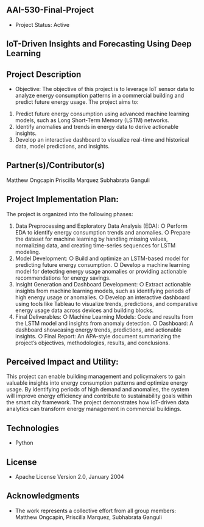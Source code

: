 **AAI-530-Final-Project**
-

- Project Status: Active

**IoT-Driven Insights and Forecasting Using Deep Learning**
-  

**Project Description**
-
- Objective:
The objective of this project is to leverage IoT sensor data to analyze energy consumption
patterns in a commercial building and predict future energy usage. The project aims to:
1. Predict future energy consumption using advanced machine learning models, such as
Long Short-Term Memory (LSTM) networks.
2. Identify anomalies and trends in energy data to derive actionable insights.
3. Develop an interactive dashboard to visualize real-time and historical data, model
predictions, and insights.

**Partner(s)/Contributor(s)**
-
Matthew Ongcapin
Priscilla Marquez
Subhabrata Ganguli

**Project Implementation Plan:**
- 
The project is organized into the following phases:
1. Data Preprocessing and Exploratory Data Analysis (EDA):
○ Perform EDA to identify energy consumption trends and anomalies.
○ Prepare the dataset for machine learning by handling missing values, normalizing
data, and creating time-series sequences for LSTM modeling.
2. Model Development:
○ Build and optimize an LSTM-based model for predicting future energy
consumption.
○ Develop a machine learning model for detecting energy usage anomalies or
providing actionable recommendations for energy savings.
3. Insight Generation and Dashboard Development:
○ Extract actionable insights from machine learning models, such as identifying
periods of high energy usage or anomalies.
○ Develop an interactive dashboard using tools like Tableau to visualize trends,
predictions, and comparative energy usage data across devices and building
blocks.
4. Final Deliverables:
○ Machine Learning Models: Code and results from the LSTM model and insights
from anomaly detection.
○ Dashboard: A dashboard showcasing energy trends, predictions, and actionable
insights.
○ Final Report: An APA-style document summarizing the project’s objectives,
methodologies, results, and conclusions.

**Perceived Impact and Utility:**
-

This project can enable building management and policymakers to gain valuable insights into
energy consumption patterns and optimize energy usage. By identifying periods of high demand
and anomalies, the system will improve energy efficiency and contribute to sustainability goals
within the smart city framework.
The project demonstrates how IoT-driven data analytics can transform energy management in
commercial buildings.

**Technologies**
-
- Python



**License**
-
- Apache License Version 2.0, January 2004

**Acknowledgments**
-
- The work represents a collective effort from all group members: Matthew Ongcapin, Priscilla Marquez, Subhabrata Ganguli
